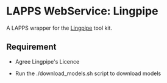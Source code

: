 LAPPS WebService: Lingpipe
=============

A LAPPS wrapper for the [Lingpipe](http://alias-i.com/lingpipe/) tool kit.



Requirement
-----------

* Agree Lingpipe's Licence

* Run the ./download_models.sh script to download models


